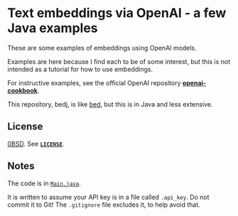 # Text embeddings via OpenAI - a few Java examples

These are some examples of embeddings using OpenAI models.

Examples are here because I find each to be of some interest, but this is not
intended as a tutorial for how to use embeddings.

For instructive examples, see the official OpenAI repository
[**openai-cookbook**](https://github.com/openai/openai-cookbook).

This repository, bedj, is like [bed](https://github.com/EliahKagan/bed), but
this is in Java and less extensive.

## License

[0BSD](https://spdx.org/licenses/0BSD.html). See [**`LICENSE`**](LICENSE).

## Notes

The code is in
[`Main.java`](src/main/java/io/github/eliahkagan/bedj/Main.java).

It is written to assume your API key is in a file called `.api_key`. Do not
commit it to Git! The `.gitignore` file excludes it, to help avoid that.
